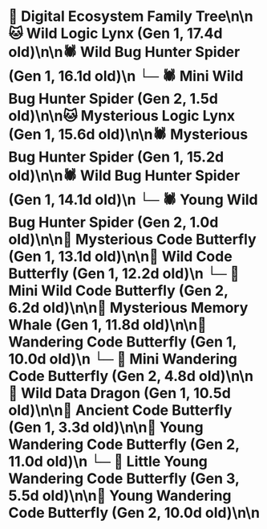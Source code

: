 # 🌳 Digital Ecosystem Family Tree\n\n🐱 Wild Logic Lynx (Gen 1, 17.4d old)\n\n🕷️ Wild Bug Hunter Spider (Gen 1, 16.1d old)\n  └─ 🕷️ Mini Wild Bug Hunter Spider (Gen 2, 1.5d old)\n\n🐱 Mysterious Logic Lynx (Gen 1, 15.6d old)\n\n🕷️ Mysterious Bug Hunter Spider (Gen 1, 15.2d old)\n\n🕷️ Wild Bug Hunter Spider (Gen 1, 14.1d old)\n  └─ 🕷️ Young Wild Bug Hunter Spider (Gen 2, 1.0d old)\n\n🦋 Mysterious Code Butterfly (Gen 1, 13.1d old)\n\n🦋 Wild Code Butterfly (Gen 1, 12.2d old)\n  └─ 🦋 Mini Wild Code Butterfly (Gen 2, 6.2d old)\n\n🐋 Mysterious Memory Whale (Gen 1, 11.8d old)\n\n🦋 Wandering Code Butterfly (Gen 1, 10.0d old)\n  └─ 🦋 Mini Wandering Code Butterfly (Gen 2, 4.8d old)\n\n🐉 Wild Data Dragon (Gen 1, 10.5d old)\n\n🦋 Ancient Code Butterfly (Gen 1, 3.3d old)\n\n🦋 Young Wandering Code Butterfly (Gen 2, 11.0d old)\n  └─ 🦋 Little Young Wandering Code Butterfly (Gen 3, 5.5d old)\n\n🦋 Young Wandering Code Butterfly (Gen 2, 10.0d old)\n\n